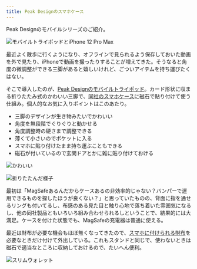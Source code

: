 ```yaml
---
title: Peak Designのスマホケース
---
```

Peak Designのモバイルシリーズのご紹介。

![](https://lh3.googleusercontent.com/docs/ADP-6oECfPvr-b4kgpOOZOEeumvHhDsmP5NSfwGm7ojHCtabDnpmQ_xhaKEThhPdMtA1BFKCYm8hDkC8krb1W1vsBUk8CsAn5ufZxCW-P1bbegGFna1iKVo0hxBTmXKPgm5LPkqByT1eEGpH1Izq-z06jyn25_1uDMt82uMOsneFJ1Dzzafo3ih3I22oyRqInWv5keA6WC0S303Fu506ABswRzynIXzeTNuc_AUKEloM6eRS67AyYoFAG12blCNXhuRZJyHea6QBpInuJlZmG-d3NmqhxJSeqH2qVcCi1nwtULE2IyJzOOvsBvQfLSQc7Od1v5Bf8gUgOaafv_CyscuE2BuXB2UnJvqDrH7EItQgO6Zh4D66q1Axo3xU38T-vUAlSButmSAkernrl_cmfSGPRtKsMA2cZnrvFgxmevu31HNT5acW8AhYuvpsczzjmHFwyExs22Zg74UKHmBZmLAuCDfQvKO3_Ff7FzFTvmDbbNoPtQCaUrFUfGOvHl0vMqr50SyYnglyiwkGpy0uu5TQpylTib7blcFBofUeSYzU1gVXy4jpGoOQpxcsQtilDU9lH0LjW-efmqDTeHCYSjNrYbMSHKYWjAaLfEq8lHeBmSRjP1e3J4cRys_dQeMmvBlX-MI4W7s-eCN0kL15XfrqkfDnsTHrBhO_pj1Osdj1-k2fKE_kINcLYxHS6xEJf9S7GJz41ypBmljD2N7uAaVnXcC0_VHB5iFnofdONwe4WKrqpC-GvNOldHyOVp3fs2AmQR7m6yc-N75MuSPNndcTnmyNlHQHkCYS2DZr5pLvl8N6GwEGch9GvHv2upoRzPTSn8l4jSM1AwYl71ICQ_7rfQqhGuLu1zQo1LrRnjb2zzmZDlt9T0MK1etueE1EhhP5kFnAzcbptujynncZT8A0g9sRNGcrPNNCRO94jg0S4HTUwwZhKlXquanSDipt3Pa8GmN2fR8V-Q3_QI5zMrMB9L5Xj2555ycfbbgE6t6M5CULlLNyDBOog4UKc9fcN-HG6ebrkOXUBoNrUjJbujMQG3R0Jz0oASauoNbmLtq9GEPL9BXeGL_vKTIv-4qZu8ANbrHHCjNDooBIupfSjEUw9G6pCrsFiN8aJMGzyFp7mGPKtPNf6G9N7Kw4ARY3fiswnDFqqg7KsuFgMPW298oq5ROBak6tzwzFbQNUM439iA3-70rb66_zz-vP-zH-2vJ7EcuhLd3k7p2LxBFJLDWF0FfqSjVL5iclheL8yyTjcUqf0VEM "モバイルトライポッドとiPhone 12 Pro Max")

最近よく散歩に行くようになり、オフラインで見られるよう保存しておいた動画を外で見たり、iPhoneで動画を撮ったりすることが増えてきた。そうなると角度の微調整ができる三脚があると嬉しいけれど、ごついアイテムを持ち運びたくはない。

そこで導入したのが、[Peak Designのモバイルトライポッド](https://www.amazon.co.jp/dp/B09FRZPLL3)。カード形状に収まる折りたたみ式のかわいい三脚で、[同社のスマホケース](https://www.amazon.co.jp/dp/B09FP3HP7Z?)に磁石で貼り付けて使う仕組み。個人的なお気に入りポイントはこのあたり。

*   三脚のデザインが生き物みたいでかわいい
*   角度を無段階でぐりぐりと動かせる
*   角度調整時の硬さまで調整できる
*   薄くて小さいのでポケットに入る
*   スマホに貼り付けたまま持ち運ぶこともできる
*   磁石が付いているので玄関ドアとかに雑に貼り付けておける

![](https://lh3.googleusercontent.com/docs/ADP-6oFat9ctlXX1iA6vd-cBDzJUkx_nIeGi8tAra8DdLICBKlA0jB4BDlG15L2MDuEC6PN3diSfuLqJryKof6BsRdZlvKenJTyFtjrIP9dSGSUQJ8kmdBiUla9VGRMvDJ478SHXAXJbcE5J77vfKI1-013xROCoFbMgirVSHpDPuxoTw7r05UtL7HNab6RL8Oh3fQzAbCGs-4xe0P-cnDMfrLYj4ok4GuKgRy8E_s2CsLAiVnLIOYtaifZmG2l8F9WUH5LMujUtab1F62i0mHemdmNoLkWjK5L2T5BJZg-C7UfwfVZVnH9BFJiQW5kXas6Nv-DBPGwcVwfJRAC4WK4elBLiiTjUtL3ztWGYtYfvvlmZ_u_e-fIVxaAgDS39hiHpXF4Feb6WPDdxh-vJslG3_BuGz17ILVEdOTTy49x0hHMQKl7OZMF6l6d9rCSB14XrhOaeXX1excvXe3iJltTeln3Azfx0mPRvZbNOuskNYsT7OVkG7liKcSHQ95hx38zC8Jx5xCVWmBFpQH_ZoLbQN7F8Kc-uZp4UIVCNdwBsm2Yx8foP1FdmuzP4OUfCmUAi1ygzJ-kgAaTn17SWgeDxEg8sW1M6cCDpOBTy9t13xqJqK9yJZS-YpNI_gFXsrTuK4sQO5SrWpNr6WabXNgVLV234Gx_EVxJppBsahqwWV8m7fwGGAj2L7kaCY9818WHOrXpgJXigU3ERH8FU5_MfbILwiAInqat_hFCHQZcXUag4BpWBRsP1KjsOYIKbHL_eKWBc5wJqGcHWQRwaM1hmBgtOVO0JJOjlEed9biAm4PeKIw2rO3OSK2y-Dcznbd10DnpifSGlXum-sXeRmN5iwtl9yNIE669QHh3LqTHm1tQUbjiqOJ3KzWFy22e7R_oruKKIYp0qRV68bCJASdilZqr1VLxNdn0hnjVTPJKfzSd3jjop2tgYvaAf2Rm9vwt8sRNHHhlpsN5f7htIuYUVQ84zcrrO2PctQnWpsIyeLEG6uaEhAHLdv4-GAFzEt-yRvi873n16_EX_Hj9mrH241fWldiKw6IVnUqhryDdeG91KvFXmdgziJWnsZmR3gb1iUN_a4XS0biL3FEkWvrg36ITHll-7UBTq66e3snncnV7PFV7ekyu1bf4lKTT_AT-gv0Nsx4yMtyxEikJVT7dW3KbqLGPWLt61JZjiLoaejpBDmsN7Qc3qlrAFEDdsR3GkdrFIigtb9VEWWgvJ2AeQyq7BLFbgk3OQIdWeu4KIZJf_ObJd "かわいい")

![](https://lh3.googleusercontent.com/docs/ADP-6oH8aFIyQk4G5-UyLSuTY905bMrqsDDAsVM1c8nvMvcTGjXZYrnwKr-afo5cm1Gfn9xqXQY8NnTABKlc1rS_kwfVuA9AUS0qtGIqQvC6kqUBQJ3sdfBbqMlzE79VP94jKHSceSjxBCVq5UyVLZ6qAkRj-GYvRTPwe7kyXwKXoxKnNFA1CkVkecoi0lALcQfKOFVOHMzc4X8xSQ2ycDRR-cM91euG_mqwsm-5dR2p_zoKA8ST4l-JLYYu1Fukp8iiZRM1MAWy_tYsUdIKodhv2ZlKtwYK4ndGlJ8eKAoUuw683itO6zcVXCB8DwrD2dZ3VevNrLuDoKAke9e3VuOHI3st7Zm-6pblma8DOT410iU3QeTdGdwnDBhGb9w4fv112sSd--kBlTiH5k_1gdWumxRfm56taIe3r4Qj304eYES4LEfqwCxArL26_M_M_Eg8j_a9lGYrTR7B0_IFrKUulCos7AXZ8D7KfCjLxw_LKyYeZ5L7AcqEsf7paCgRZcCQesmMjNgr3rFNEZH89gDTqU5kGzwFnIs_FxHM7hz67nsgBYs6kF3MoDv9-9GGh0J4I47Ls5m8HtnL3-6CijBFA0-Fj1ShtAK1ckJCT_8_6Cbq21_Yq1pEzfHJRFBeeraMB_cpy8PIo5vG9urZcs1RLgLFyAyjE55CXGSI0b5Eu3hOxkeBIcfUG3bdxvmu_PI95zHOtelav-p7lGiLcSV99Zl4FnJc8MvRv01UC-U4djdsetnpbQ7KNFUY_9oAw-RMjWxx08yEBuBGqzmeBBZJ025BzGu4RqSDFkNoyQKkMSBWRVWr0vcAzIijhKo8UwZiPp3I_bC02NmeDQg5A4km5lJX7GV2LpUkwJ2aVlsVL4HrY1H-rqJV_WBv0CMXyJAQRdHg7SWvnAwHUrtKoU0hsJZMTXIYyb1vs_BZy6uUVCi5fDSRIEmgRhMrIlKyclPbiTFRkivctuPfbuIEMfGx1eNC9jniY5f1OFe1LPRVr-GNtqif4eOC-_OLcymO3tngeDV9IyyA5UM0l94SmhvmsG6Zz0Bi2x3OvzhwDXdV3YmkHvMdyNGhESzZ79SQ3mJ8mfSV3qXhEXhGggDJv8eZC81h8qvH3RQbvbkwdn7yDBNCz_tfbXG9EJTxDUon1Oklb5vrQIzWdjPwEpa4MYypDOh-cOHju0V41M-1VgHC0kSCpxbiYzFiJc6W6hwNFoEljbx8DcT_LcP9BOhkhjdiwsYYyQIr8g3et5lgnTnPMxwNI9SF "折りたたんだ様子")

最初は「MagSafeあるんだからケースあるの非効率的じゃない？バンパーで運用できるものを探したほうが良くない？」と思っていたものの、背面に指を通せるリングも付いてるし、布感のある見た目と触り心地で落ち着いた雰囲気になるし、他の同社製品ともいろいろ組み合わせられるしということで、結果的には大満足。ケースを付けた状態でも、MagSafeの充電器は普通に使える。

最近は財布が必要な機会もほぼ無くなってきたので、[スマホに付けられる財布](https://www.amazon.co.jp/dp/B09FSGW671)を必要なときだけ付けて外出している。これもスタンドと同じで、使わないときは磁石で適当なところに収納しておけるので、たいへん便利。

![](https://lh3.googleusercontent.com/docs/ADP-6oF18ehS9Y0_BJ3ON8kmy1SpCxkXAtMpa1KOacCJvvXWF2LAQkI2sPKYiYjZV-ORX9yISflXAMmbgAX22cJPrfZC0aR26Pgx6Ir-2NwWK7i1PTfRFkoO87YtCm4SgQoCDA0EwiJIkIdVRXhG7WhfNgeNdCwczd--DFaW8XUKwZ9riMqGV7bMIaxYKDt6ERJ5o5wwLC9xHusx4jnMS3mbZZxPKVOoC4o18KOx11nEN1QLbcGjbXukG72BnfnXncvxr1qN01IQv8AzJh1q651wdfXhS8pI-4mnqvtMcRxd4nuyczM-ND9o3yW1Oykhk9UrteKtmXwUY3BqSY0qquZAlwXXs2G6RJ53pWtr907mDrABQ7GyReoy7Lk-tzebyeCAGUOPmYoL1pgbisUjoi9b6qurBxgHpD28uyP3euMXK0_nNLUNg85FquBejcMYuWXQPb5dFLwsPiUq1pbLM8ncv4yLuNaspZ8JTh07mZxiefK0ZL7Co1wXOpGxDvO6NjZdHP7AXMyXAyY3AOf-fJyT6OZPm3z1w0ftqrf1cI3rF76KIbEoyOb2_BfzQpARi6vM3yjhCeeUhVWFtm8CXxfSGcStSvwTdSS4eibqlXyVHmNyxIpOGXc27vQ0xsx8iG5UJ-om1k7u2KGCOjM_g1l9KuWSu-PNcjExl30QBqWn2fcROF4_fPNySF4fnotGzVNypidiqckSVMyzUFDbKdZB5L8IY19QNGIdrLJufVHREZtFnjotcN7xSzVdiewcrjWISr3uYwpv65wEjJHio33u8IOi_mU5fOqDLGTAToWtP9lUQy7_ZsuIvcpy8-77AxNqG6gVRvt3B0xTZvuefPuzBj2IfwVmSLlsUUdX40UJlptogL91WIq_m5uMlsgoJAITCguC_IWW2aHA7PvT5NDtcL21zB3gURgZIHH3a8ZrQoK2R6YzAVCXDjgPsg4mkBKIIcLesmosqMqFkQZaO85u51Dbr6tLbqmCXnIQKJqm8mWqu8YwwMXSvD3OekmV6LVr_rxgO2M1uTglGcr93IdZ9sDBGskHvNH_ts9lxhix6FOavjtyZkFTwM31cc-BtDK0BlyufWuO36z2ysudnby9iLQ9O8InbRQXG_iUOBFIoRl1qxyOVNDOO9lWjL4NrIzt7vPWivisOV_pG_nV53S29i-nFjRU9uZwHRLoYF4QmUBWiZpyaJMN0C4WFFFrpXOG81mwSk826TWOd3eS6w9m-QihLJJxZS3cIkux7zhtNsVRUIup "スリムウォレット")
